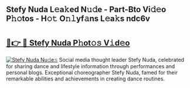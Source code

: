 ## Stefy Nuda L𝚎a𝚔ed N𝚞𝚍e - Part-Bto Vi𝚍𝚎o P𝚑𝚘tos - H𝚘𝚝 O𝚗𝚕yf𝚊ns L𝚎a𝚔s ndc6v

# <h2><a href="http://kf0li07.oniu.top/?m=Stefy+Nuda">🔗👉 🔴 Stefy Nuda P𝚑ot𝚘𝚜 V𝚒d𝚎o</a></h2>

[![Stefy Nuda Nu𝚍e𝚜](https://i.imgur.com/0qMVB7G.gif)](http://kf0li07.oniu.top/?m=Stefy+Nuda)
Social media thought leader Stefy Nuda, celebrated for sharing dance and lifestyle information through performances and personal blogs. Exceptional choreographer Stefy Nuda, famed for their remarkable abilities and achievements in creating dance routines.  
